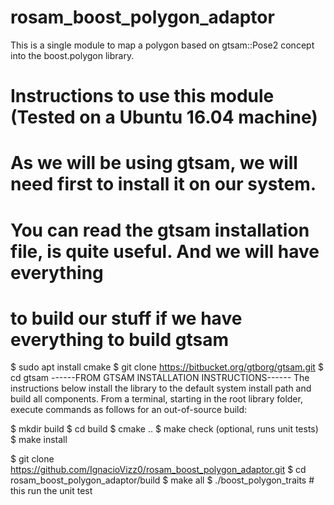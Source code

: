 # rosam_boost_polygon_adaptor
This is a single module to map a polygon based on gtsam::Pose2 concept into the boost.polygon library.

# Instructions to use this module (Tested on a Ubuntu 16.04 machine)
# As we will be using gtsam, we will need first to install it on our system.
# You can read the gtsam installation file, is quite useful. And we will have everything
# to build our stuff if we have everything to build gtsam

$ sudo apt install cmake
$ git clone https://bitbucket.org/gtborg/gtsam.git
$ cd gtsam
  ------FROM GTSAM INSTALLATION INSTRUCTIONS------
  The instructions below install the library to the default system install path and
  build all components. From a terminal, starting in the root library folder, 
  execute commands as follows for an out-of-source build:

  $ mkdir build
  $ cd build
  $ cmake ..
  $ make check (optional, runs unit tests)
  $ make install

$ git clone https://github.com/IgnacioVizz0/rosam_boost_polygon_adaptor.git
$ cd rosam_boost_polygon_adaptor/build
$ make all
$ ./boost_polygon_traits # this run the unit test
